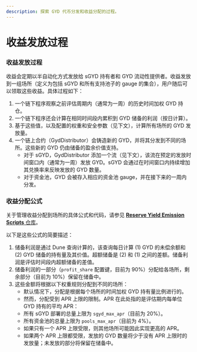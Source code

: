 ```yaml
---
description: 探索 GYD 代币分发和收益分配的过程。
---
```


# 收益发放过程

### 收益发放过程

收益会定期以半自动化方式发放给 sGYD 持有者和 GYD 流动性提供者。收益发放到一组场所（定义为包括 sGYD 和所有支持池子的 gauge 的集合），用户随后可以领取这些收益。具体过程如下：

1. 一个链下程序观察之前评估周期内（通常为一周）的历史时间加权 GYD 持仓。
2. 一个链下程序还会计算在相同时间段内累积到 GYD 储备的利润（按日计算）。
3. 基于这些值，以及配置的权重和安全参数（见下文），计算所有场所的 GYD 发放量。
4. 一个链上合约（GydDistributor）会铸造新的 GYD，并将其分发到不同的场所。这些新的 GYD 仍由储备的盈余价值支持。
   * 对于 sGYD，GydDistributor 添加一个流（见下文），该流在预定的发放时间窗口内（通常为一周）发放 GYD。sGYD 会通过在时间窗口内持续增加其兑换率来反映发放的 GYD 数量。
   * 对于资金池，GYD 会被存入相应的资金池 gauge，并在接下来的一周内分发。

### 收益分配公式

关于管理收益分配到场所的具体公式和代码，请参见 [**Reserve Yield Emission Scripts** 仓库](https://github.com/gyrostable/reserve-yield-emission-scripts)。

以下是这些公式的简要描述：

1. 储备利润是通过 Dune 查询计算的，该查询每日计算 (1) GYD 的未偿余额和 (2) GYD 储备的持有量及其价值。超额储备是 (2) 和 (1) 之间的差额。储备利润是评估时间段内超额储备的差值。
2. 储备利润的一部分（`profit_share` 配置键，目前为 90%）分配给各场所，剩余部分（目前为 10%）保留在储备中。
3. 这些金额将根据以下权重规则分配到不同的场所：
   * 默认情况下，分配是根据每个场所的时间加权 GYD 持有量比例进行的。
   * 然而，分配受到 APR 上限的限制。APR 在此处指的是评估期内每单位 GYD 持有的平均 APR：
   * 所有 sGYD 部署的总量上限为 `sgyd_max_apr`（目前为 20%）。
   * 所有资金池的总量上限为 `pools_max_apr`（目前为 4%）。
   * 如果只有一个 APR 上限受限，则其他场所可能因此实现更高的 APR。
   * 如果两个 APR 上限都受限，发放的 GYD 数量将少于没有 APR 上限时的发放量；未发放的部分将保留在储备中。

